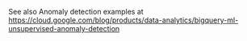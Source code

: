 See also Anomaly detection examples at https://cloud.google.com/blog/products/data-analytics/bigquery-ml-unsupervised-anomaly-detection
